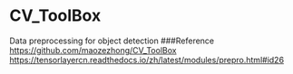 # CV_ToolBox
Data preprocessing for object detection
###Reference
https://github.com/maozezhong/CV_ToolBox
 https://tensorlayercn.readthedocs.io/zh/latest/modules/prepro.html#id26
